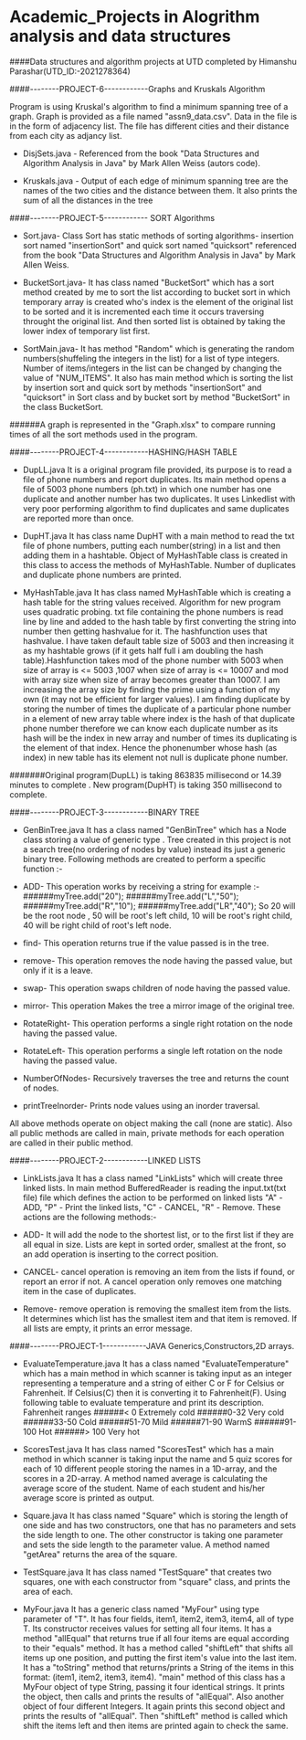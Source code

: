 # Academic_Projects in Alogrithm analysis and data structures
####Data structures and algorithm projects at UTD completed by Himanshu Parashar(UTD_ID:-2021278364)


####--------PROJECT-6------------Graphs and Kruskals Algorithm

Program is using Kruskal's algorithm to find a minimum spanning tree of a graph. Graph is provided as a file named "assn9_data.csv". Data in the file is in the form of adjacency list. The file has different cities and their distance from each city as adjancy list.

- DisjSets.java - Referenced from the book "Data Structures and Algorithm Analysis in Java" by Mark Allen Weiss (autors code).

- Kruskals.java -  Output of each edge of minimum spanning tree are the names of the two cities and the distance between them. It also prints the sum of all the distances in the tree



####--------PROJECT-5------------ SORT Algorithms

- Sort.java- Class Sort has static methods of sorting algorithms- insertion sort named "insertionSort" and quick sort named "quicksort" referenced from the book "Data Structures and Algorithm Analysis in Java" by Mark Allen Weiss.

- BucketSort.java- It has class named "BucketSort" which has a sort method created by me to sort the list according to bucket sort in which temporary array is created who's index is the element of the original list to be sorted and it is incremented each time it occurs traversing throught the original list. And then sorted list is obtained by taking the lower index of temporary list first.

- SortMain.java- It has method "Random" which is generating the random numbers(shuffeling the integers in the list) for a list of type integers. Number of items/integers in the list can be changed by changing the value of "NUM_ITEMS". It also has main method which is sorting the list by insertion sort and quick sort by methods "insertionSort" and "quicksort" in Sort class and by bucket sort by method "BucketSort" in the class BucketSort.

######A graph is represented in the "Graph.xlsx" to compare running times of all the sort methods used in the program.



####--------PROJECT-4------------HASHING/HASH TABLE

- DupLL.java
It is a original program file provided, its purpose is to read a file of phone numbers and report duplicates. Its main method opens a file of 5003 phone numbers (ph.txt) in which one number has one duplicate and another number has two duplicates. It uses Linkedlist with very poor performing algorithm to find duplicates and same duplicates are reported more than once.

- DupHT.java
It has class name DupHT with a main method to read the txt file of phone numbers, putting each number(string) in a list and then adding them in a hashtable. Object of MyHashTable class is created in this class to access the methods of MyHashTable. Number of duplicates and duplicate phone numbers are printed.

- MyHashTable.java
It has class named MyHashTable which is creating a hash table for the string values received. Algorithm for new program uses quadratic probing. txt file containing the phone numbers is read line by line and added to the hash table by first converting the string into number then getting hashvalue for it. The hashfunction uses that hashvalue. I have taken default table size of 5003 and then increasing it as my hashtable grows (if it gets half full i am doubling the hash table).Hashfunction takes mod of the phone number with 5003 when size of array is <= 5003 ,1007 when size of array is <= 10007 and mod with array size when size of array becomes greater than 10007.
I am increasing the array size by finding the prime using a function of my own (it may not be efficient for larger values). I am finding duplicate by storing the number of times the duplicate of a particular phone number in a element of new array table where index is the hash of that duplicate phone number therefore we can know each duplicate number as its hash will be the index in new array and number of times its duplicating is the element of that index.
Hence the phonenumber whose hash (as index) in new table has its element not null is duplicate phone number.

#######Original program(DupLL) is taking 863835 millisecond or 14.39 minutes to complete . New program(DupHT) is taking 350 millisecond to complete.



####--------PROJECT-3------------BINARY TREE

- GenBinTree.java
It has a class named "GenBinTree" which has a Node class storing a value of generic type <T>. Tree created in this project is not a search tree(no ordering of nodes by value) instead its just a generic binary tree. Following methods are created to perform a specific function :-

 - ADD- This operation works by receiving a string for example :-
######myTree.add("20");
######myTree.add("L","50");
######myTree.add("R","10");
######myTree.add("LR","40");
So 20 will be the root node , 50 will be root's left child, 10 will be root's right child, 40 will be right child of root's left node.

 - find- This operation returns true if the value passed is in the tree.

 - remove- This operation removes the node having the passed value, but only if it is a leave.

 - swap- This operation swaps children of node having the passed value.

 - mirror- This operation Makes the tree a mirror image of the original tree.

 - RotateRight- This operation performs a single right rotation on the node having the passed value.

 - RotateLeft- This operation performs a single left rotation on the node having the passed value.

 - NumberOfNodes- Recursively traverses the tree and returns the count of nodes.

 - printTreeInorder- Prints node values using an inorder traversal.

All above methods operate on object making the call (none are static). Also all public methods are called in main, private methods for each operation are called in their public method.



####--------PROJECT-2------------LINKED LISTS

- LinkLists.java
It has a class named "LinkLists" which will create three linked lists. In main method BufferedReader is reading the input.txt(txt file) file which defines the action to be performed on linked lists "A" - ADD, "P" - Print the linked lists, "C" - CANCEL, "R" - Remove. These actions are the following methods:-

 - ADD- It will add the node to the shortest list, or to the first list if they are all equal in size. Lists are kept in sorted order, smallest at the front, so an add operation is inserting to the correct position.

 - CANCEL- cancel operation is removing an item from the lists if found, or report an error if not. A cancel operation only removes one matching item in the case of duplicates.

 - Remove- remove operation is removing the smallest item from the lists. It determines which list has the smallest item and that item is removed. If all lists are empty, it prints an error message.


####--------PROJECT-1------------JAVA Generics,Constructors,2D arrays.

- EvaluateTemperature.java
It has a class named "EvaluateTemperature" which has a main method in which scanner is taking input as an integer representing a temperature and a string of either C or F for Celsius or Fahrenheit. If Celsius(C) then it is converting it to Fahrenheit(F). Using following table to evaluate temperature and print its description.
    Fahrenheit ranges
######< 0   Extremely cold
######0-32   Very cold
######33-50  Cold
######51-70  Mild
######71-90  WarmS
######91-100 Hot
######> 100  Very hot

- ScoresTest.java
It has class named "ScoresTest" which has a main method in which scanner is taking input the name and 5 quiz scores for each of 10 different people storing the names in a 1D-array, and the scores in a 2D-array. A method named average is calculating the average score of the student. Name of each student and his/her average score is printed as output.

- Square.java
It has class named "Square" which is storing the length of one side and has two constructors, one that has no parameters and sets the side length to one. The other constructor is taking one parameter and sets the side length to the parameter value. A method named "getArea" returns the area of the square.

- TestSquare.java
It has class named "TestSquare" that creates two squares, one with each constructor from "square" class, and prints the area of each.

- MyFour.java
It has a generic class named "MyFour" using type parameter of "T". It has four fields, item1, item2, item3, item4, all of type T. Its constructor receives values for setting all four items. It has a method "allEqual" that returns true if all four items are equal according to their "equals" method. It has a method called "shiftLeft" that shifts all items up one position, and putting the first item's value into the last item. It has a "toString" method that returns/prints a String of the items in this format: (item1, item2, item3, item4).
"main" method of this class has a MyFour object of type String, passing it four identical strings. It prints the object, then calls and prints the results of "allEqual". Also another object of four different Integers. It again prints this second object and prints the results of "allEqual".  Then "shiftLeft" method is called which shift the items left and then items are printed again to check the same.
